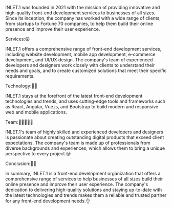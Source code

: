 INLET.1 was founded in 2021 with the mission of providing innovative and high-quality front-end development services to businesses of all sizes. Since its inception, the company has worked with a wide range of clients, from startups to Fortune 70 companies, to help them build their online presence and improve their user experience.

Services:😜

INLET.1 offers a comprehensive range of front-end development services, including website development, mobile app development, e-commerce development, and UI/UX design. The company's team of experienced developers and designers work closely with clients to understand their needs and goals, and to create customized solutions that meet their specific requirements.

Technology:👨‍💻

INLET.1 stays at the forefront of the latest front-end development technologies and trends, and uses cutting-edge tools and frameworks such as React, Angular, Vue.js, and Bootstrap to build modern and responsive web and mobile applications.

Team:👨‍💼👩🏿‍🎤

INLET.1's team of highly skilled and experienced developers and designers is passionate about creating outstanding digital products that exceed client expectations. The company's team is made up of professionals from diverse backgrounds and experiences, which allows them to bring a unique perspective to every project.😒

Conclusion:🎉🎊

In summary, INLET.1 is a front-end development organization that offers a comprehensive range of services to help businesses of all sizes build their online presence and improve their user experience. The company's dedication to delivering high-quality solutions and staying up-to-date with the latest technologies and trends makes them a reliable and trusted partner for any front-end development needs.👌

